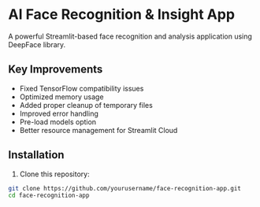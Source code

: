 # AI Face Recognition & Insight App

A powerful Streamlit-based face recognition and analysis application using DeepFace library.

## Key Improvements

- Fixed TensorFlow compatibility issues
- Optimized memory usage
- Added proper cleanup of temporary files
- Improved error handling
- Pre-load models option
- Better resource management for Streamlit Cloud

## Installation

1. Clone this repository:
```bash
git clone https://github.com/yourusername/face-recognition-app.git
cd face-recognition-app
